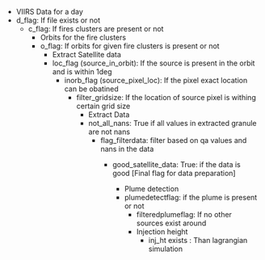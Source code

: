 - VIIRS Data for a day
- d_flag: If file exists or not
    - c_flag: If fires clusters are present or not
        - Orbits for the fire clusters
        - o_flag: If orbits for given fire clusters is present or not
            - Extract Satellite data
            - loc_flag (source_in_orbit): If the source is present in the orbit and is within 1deg
                - inorb_flag (source_pixel_loc): If the pixel exact location can be obatined
                    - filter_gridsize: If the location of source pixel is withing certain grid size
                        - Extract Data
                        - not_all_nans: True if all values in extracted granule are not nans
                            - flag_filterdata: filter based on qa values and nans in the data
                                - good_satellite_data: True: if the data is good [Final flag for data preparation]

                                    - Plume detection
                                    - plumedetectflag: if the plume is present or not
                                        - filteredplumeflag: If no other sources exist around
                                        - Injection height
                                            - inj_ht exists : Than lagrangian simulation
                                            



                
